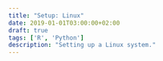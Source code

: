 ```yaml
---
title: "Setup: Linux"
date: 2019-01-01T03:00:00+02:00
draft: true
tags: ['R', 'Python']
description: "Setting up a Linux system."
---
```

